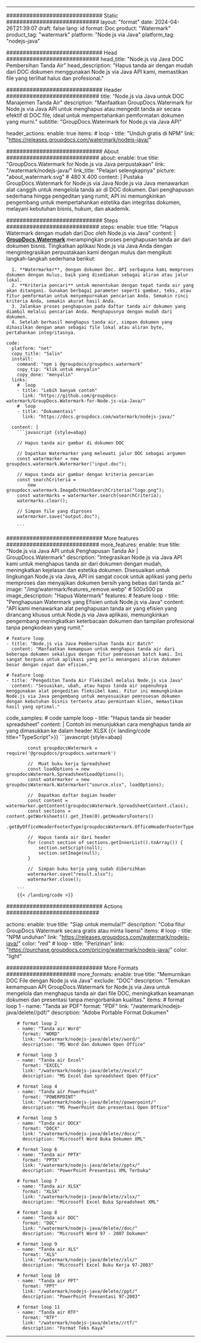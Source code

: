 
---
############################# Static ############################
layout: "format"
date:  2024-04-26T21:39:07
draft: false
lang: id
format: Doc
product: "Watermark"
product_tag: "watermark"
platform: "Node.js via Java"
platform_tag: "nodejs-java"

############################# Head ############################
head_title: "Node.js via Java DOC Pembersihan Tanda Air"
head_description: "Hapus tanda air dengan mudah dari DOC dokumen menggunakan Node.js via Java API kami, memastikan file yang terlihat halus dan profesional."

############################# Header ############################
title: "Node.js via Java untuk DOC Manajemen Tanda Air" 
description: "Manfaatkan GroupDocs.Watermark for Node.js via Java API untuk menghapus atau mengedit tanda air secara efektif di DOC file, ideal untuk mempertahankan pemformatan dokumen yang murni."
subtitle: "GroupDocs.Watermark for Node.js via Java API" 

header_actions:
  enable: true
  items:
    #  loop
    - title: "Unduh gratis di NPM"
      link: "https://releases.groupdocs.com/watermark/nodejs-java/"
      
############################# About ############################
about:
    enable: true
    title: "GroupDocs.Watermark for Node.js via Java perpustakaan"
    link: "/watermark/nodejs-java/"
    link_title: "Pelajari selengkapnya"
    picture: "about_watermark.svg" # 480 X 400
    content: |
       Pustaka GroupDocs.Watermark for Node.js via Java Node.js via Java menawarkan alat canggih untuk mengelola tanda air di DOC dokumen. Dari penghapusan sederhana hingga pengeditan yang rumit, API ini memungkinkan pengembang untuk mempertahankan estetika dan integritas dokumen, melayani kebutuhan bisnis, hukum, dan akademik.

############################# Steps ############################
steps:
    enable: true
    title: "Hapus Watermark dengan mudah dari Doc oleh Node.js via Java"
    content: |
      **[GroupDocs.Watermark](https://products.groupdocs.com/watermark/nodejs-java/)** merampingkan proses penghapusan tanda air dari dokumen bisnis. Tingkatkan aplikasi Node.js via Java Anda dengan mengintegrasikan perpustakaan kami dengan mulus dan mengikuti langkah-langkah sederhana berikut:
      
      1. **Watermarker**, dengan dokumen Doc. API serbaguna kami memproses dokumen dengan mulus, baik yang disediakan sebagai aliran atau jalur lokal.
      2. **Kriteria pencari** untuk menentukan dengan tepat tanda air yang akan ditangani. Gunakan berbagai parameter seperti gambar, teks, atau fitur pemformatan untuk menyempurnakan pencarian Anda. Semakin rinci kriteria Anda, semakin akurat hasil Anda.
      3. Jalankan proses penghapusan pada daftar tanda air dokumen yang diambil melalui pencarian Anda. Menghapusnya dengan mudah dari dokumen.
      4. Setelah berhasil menghapus tanda air, simpan dokumen yang dihasilkan dengan aman sebagai file lokal atau aliran byte, pertahankan integritasnya.
   
    code:
      platform: "net"
      copy_title: "Salin"
      install:
        command: "npm i @groupdocs/groupdocs.watermark"
        copy_tip: "klik untuk menyalin"
        copy_done: "menyalin"
      links:
        #  loop
        - title: "Lebih banyak contoh"
          link: "https://github.com/groupdocs-watermark/GroupDocs.Watermark-for-Node.js-via-Java/"
        #  loop
        - title: "Dokumentasi"
          link: "https://docs.groupdocs.com/watermark/nodejs-java/"
          
      content: |
        ```javascript {style=abap}

        // Hapus tanda air gambar di dokumen DOC

        // Dapatkan Watermarker yang melewati jalur DOC sebagai argumen
        const watermarker = new groupdocs.watermark.Watermarker("input.doc");
        
        // Hapus tanda air gambar dengan kriteria pencarian
        const searchCriteria = 
            new groupdocs.watermark.ImageDctHashSearchCriteria("logo.png");
        const watermarks = watermarker.search(searchCriteria);
        watermarks.clear();

        // Simpan file yang diproses
        watermarker.save("output.doc");
        
        ```            

############################# More features ############################
more_features:
  enable: true
  title: "Node.js via Java API untuk Penghapusan Tanda Air | GroupDocs.Watermark"
  description: "Integrasikan Node.js via Java API kami untuk menghapus tanda air dari dokumen dengan mudah, meningkatkan kejelasan dan estetika dokumen. Disesuaikan untuk lingkungan Node.js via Java, API ini sangat cocok untuk aplikasi yang perlu memproses dan menyajikan dokumen bersih yang bebas dari tanda air."
  image: "/img/watermark/features_remove.webp" # 500x500 px
  image_description: "Hapus Watermark"
  features:
    # feature loop
    - title: "Penghapusan Watermark yang Efisien untuk Node.js via Java"
      content: "API kami menawarkan alat penghapusan tanda air yang efisien yang dirancang khusus untuk Node.js via Java aplikasi, memungkinkan pengembang meningkatkan keterbacaan dokumen dan tampilan profesional tanpa pengkodean yang rumit."

    # feature loop
    - title: "Node.js via Java Pembersihan Tanda Air Batch"
      content: "Manfaatkan kemampuan untuk menghapus tanda air dari beberapa dokumen sekaligus dengan fitur pemrosesan batch kami. Ini sangat berguna untuk aplikasi yang perlu menangani aliran dokumen besar dengan cepat dan efisien."

    # feature loop
    - title: "Pengeditan Tanda Air Fleksibel melalui Node.js via Java"
      content: "Sesuaikan, ubah, atau hapus tanda air sepenuhnya menggunakan alat pengeditan fleksibel kami. Fitur ini memungkinkan Node.js via Java pengembang untuk menyesuaikan pemrosesan dokumen dengan kebutuhan bisnis tertentu atau permintaan klien, memastikan hasil yang optimal."
      
  code_samples:
    # code sample loop
    - title: "Hapus tanda air header spreadsheet"
      content: |
        Contoh ini menunjukkan cara menghapus tanda air yang dimasukkan ke dalam header XLSX
        {{< landing/code title="TypeScript">}}
        ```javascript {style=abap}
        
            const groupdocsWatermark = require('@groupdocs/groupdocs.watermark')

            //  Muat buku kerja Spreadsheet
            const loadOptions = new groupdocsWatermark.SpreadsheetLoadOptions();
            const watermarker = new groupdocsWatermark.Watermarker("source.xlsx", loadOptions);

            //  Dapatkan daftar bagian header
            const content = watermarker.getContent(groupdocsWatermark.SpreadsheetContent.class);
            const sections = content.getWorksheets().get_Item(0).getHeadersFooters()
                .getByOfficeHeaderFooterType(groupdocsWatermark.OfficeHeaderFooterType.HeaderPrimary).getSections();
  
            //  Hapus tanda air dari header
            for (const section of sections.getInnerList().toArray()) {
                section.setScript(null);
                section.setImage(null);
            }

            //  Simpan buku kerja yang sudah dibersihkan
            watermarker.save("result.xlsx");
            watermarker.close();

        ```
        {{< /landing/code >}}


############################# Actions ############################

actions:
  enable: true
  title: "Siap untuk memulai?"
  description: "Coba fitur GroupDocs.Watermark secara gratis atau minta lisensi"
  items:
    #  loop
    - title: "NPM unduhan"
      link: "https://releases.groupdocs.com/watermark/nodejs-java/"
      color: "red"
        #  loop
    - title: "Perizinan"
      link: "https://purchase.groupdocs.com/pricing/watermark/nodejs-java/"
      color: "light"


############################# More Formats #####################
more_formats:
    enable: true
    title: "Memurnikan DOC File dengan Node.js via Java"
    exclude: "DOC"
    description: "Temukan kemampuan API GroupDocs.Watermark for Node.js via Java untuk mengelola dan menghapus tanda air dari file DOC, meningkatkan keamanan dokumen dan presentasi tanpa mengorbankan kualitas."
    items: 
        # format loop 1
        - name: "Tanda air PDF"
          format: "PDF"
          link: "/watermark/nodejs-java/delete//pdf/"
          description: "Adobe Portable Format Dokumen"

        # format loop 2
        - name: "Tanda air Word"
          format: "WORD"
          link: "/watermark/nodejs-java/delete//word/"
          description: "MS Word dan dokumen Open Office"
          
        # format loop 3
        - name: "Tanda air Excel"
          format: "EXCEL"
          link: "/watermark/nodejs-java/delete//excel/"
          description: "MS Excel dan spreadsheet Open Office"

        # format loop 4
        - name: "Tanda air PowerPoint"
          format: "POWERPOINT"
          link: "/watermark/nodejs-java/delete//powerpoint/"
          description: "MS PowerPoint dan presentasi Open Office"

        # format loop 5
        - name: "Tanda air DOCX"
          format: "DOCX"
          link: "/watermark/nodejs-java/delete//docx/"
          description: "Microsoft Word Buka Dokumen XML"
          
        # format loop 6
        - name: "Tanda air PPTX"
          format: "PPTX"
          link: "/watermark/nodejs-java/delete//pptx/"
          description: "PowerPoint Presentasi XML Terbuka"
          
        # format loop 7
        - name: "Tanda air XLSX"
          format: "XLSX"
          link: "/watermark/nodejs-java/delete//xlsx/"
          description: "Microsoft Excel Buka Spreadsheet XML"

        # format loop 8
        - name: "Tanda air DOC"
          format: "DOC"
          link: "/watermark/nodejs-java/delete//doc/"
          description: "Microsoft Word 97 - 2007 Dokumen"

        # format loop 9
        - name: "Tanda air XLS"
          format: "XLS"
          link: "/watermark/nodejs-java/delete//xls/"
          description: "Microsoft Excel Buku Kerja 97-2003"

        # format loop 10
        - name: "Tanda air PPT"
          format: "PPT"
          link: "/watermark/nodejs-java/delete//ppt/"
          description: "PowerPoint Presentasi 97-2003"

        # format loop 11
        - name: "Tanda air RTF"
          format: "RTF"
          link: "/watermark/nodejs-java/delete//rtf/"
          description: "Format Teks Kaya"

---